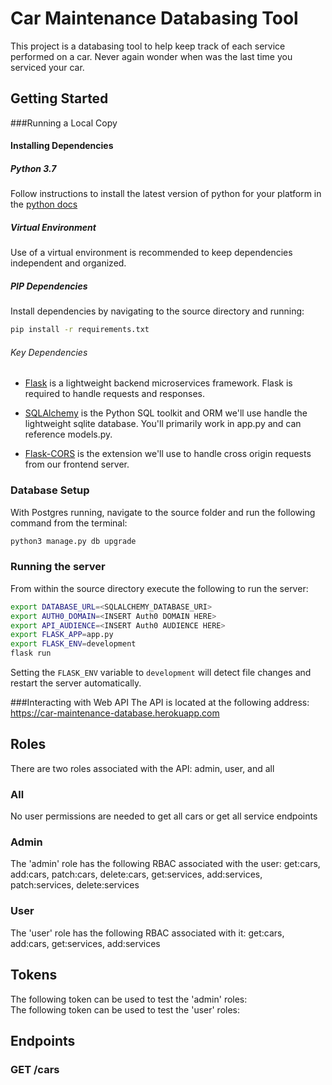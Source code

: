 # Car Maintenance Databasing Tool
This project is a databasing tool to help keep track of each service performed on a car. Never again wonder when was the last time you serviced your car.

## Getting Started 
###Running a Local Copy

#### Installing Dependencies

##### Python 3.7

Follow instructions to install the latest version of python for your platform in the [python docs](https://docs.python.org/3/using/unix.html#getting-and-installing-the-latest-version-of-python)

##### Virtual Environment

Use of a virtual environment is recommended  to keep dependencies independent and organized. 

##### PIP Dependencies

Install dependencies by navigating to the source directory and running:

```bash
pip install -r requirements.txt
```

###### Key Dependencies

- [Flask](http://flask.pocoo.org/)  is a lightweight backend microservices framework. Flask is required to handle requests and responses.

- [SQLAlchemy](https://www.sqlalchemy.org/) is the Python SQL toolkit and ORM we'll use handle the lightweight sqlite database. You'll primarily work in app.py and can reference models.py. 

- [Flask-CORS](https://flask-cors.readthedocs.io/en/latest/#) is the extension we'll use to handle cross origin requests from our frontend server. 

### Database Setup
With Postgres running, navigate to the source folder and run the following command from the terminal:
```bash
python3 manage.py db upgrade
```

### Running the server

From within the source directory execute the following to run the server: 

```bash
export DATABASE_URL=<SQLALCHEMY_DATABASE_URI>
export AUTH0_DOMAIN=<INSERT Auth0 DOMAIN HERE>
export API_AUDIENCE=<INSERT Auth0 AUDIENCE HERE>
export FLASK_APP=app.py
export FLASK_ENV=development
flask run
```

Setting the `FLASK_ENV` variable to `development` will detect file changes and restart the server automatically.

###Interacting with Web API 
The API is located at the following address: https://car-maintenance-database.herokuapp.com   

## Roles
There are two roles associated with the API: admin, user, and all

### All
No user permissions are needed to get all cars or get all service endpoints

### Admin
The 'admin' role has the following RBAC associated with the user:
get:cars, add:cars, patch:cars, delete:cars, get:services, add:services, patch:services, delete:services

### User
The 'user' role has the following RBAC associated with it:
get:cars, add:cars, get:services, add:services

## Tokens
The following token can be used to test the 'admin' roles:   
The following token can be used to test the 'user' roles:   

## Endpoints
### GET /cars


